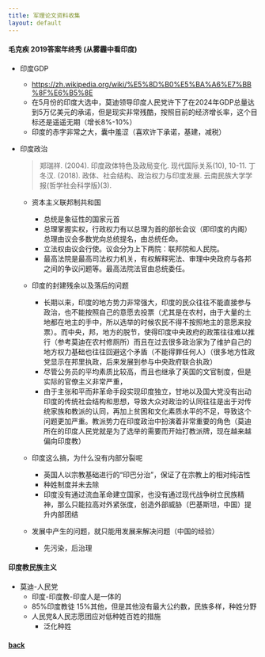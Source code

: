 ```yaml
---
title: 军理论文资料收集
layout: default
---
```

#### 毛克疾 2019答案年终秀 (从雾霾中看印度)
- 印度GDP 
  - https://zh.wikipedia.org/wiki/%E5%8D%B0%E5%BA%A6%E7%BB%8F%E6%B5%8E
  - 在5月份的印度大选中，莫迪领导印度人民党许下了在2024年GDP总量达到5万亿美元的承诺，但是现实非常残酷，按照目前的经济增长率，这个目标还是遥遥无期（增长8%-10%）
  - 印度的赤字非常之大，囊中羞涩（喜欢许下承诺，基建，减税）


- 印度政治
    >郑瑞祥. (2004). 印度政体特色及政局变化. 现代国际关系(10), 10-11.
    丁冬汉. (2018). 政体、社会结构、政治权力与印度发展. 云南民族大学学报(哲学社会科学版)(3).
    - 资本主义联邦制共和国
      - 总统是象征性的国家元首
      - 总理掌握实权，行政权力有以总理为首的部长会议（即印度的内阁）总理由议会多数党向总统提名，由总统任命。
      - 立法权由议会行使。议会分为上下两院：联邦院和人民院。
      - 最高法院是最高司法权力机关，有权解释宪法、审理中央政府与各邦之间的争议问题等。最高法院法官由总统委任。

    - 印度的封建残余以及落后的问题
      - 长期以来，印度的地方势力非常强大，印度的民众往往不能直接参与政治，也不能按照自己的意愿去投票（尤其是在农村，由于大量的土地都在地主的手中，所以选举的时候农民不得不按照地主的意愿来投票）。而中央，邦，地方的脱节，使得印度中央政府的政策往往难以推行（参考莫迪在农村修厕所）而且在过去很多政治家为了维护自己的地方权力基础也往往回避这个矛盾（不能得罪任何人）（很多地方性政党显示在邦里执政，后来发展到参与中央政府联合执政）
      - 尽管公务员的平均素质比较高，而且也继承了英国的文官制度，但是实际的官僚主义非常严重，
      - 由于主张和平而非革命手段实现印度独立，甘地以及国大党没有出动印度的传统社会结构和思想，导致大众对政治的认同往往是出于对传统家族和教派的认同，再加上贫困和文化素质水平的不足，导致这个问题更加严重。教派势力在印度政治中扮演着非常重要的角色（莫迪所在的印度人民党就是为了选举的需要而开始打教派牌，现在越来越偏向印度教）

  - 印度这么搞，为什么没有内部分裂呢
    - 英国人以宗教基础进行的“印巴分治”，保证了在宗教上的相对纯洁性
    - 种姓制度并未去除
    - 印度没有通过流血革命建立国家，也没有通过现代战争树立民族精神，那么只能拉高对外紧张度，创造外部威胁（巴基斯坦，中国）提升内部团结

  - 发展中产生的问题，就只能用发展来解决问题（中国的经验）
    - 先污染，后治理

#### 印度教民族主义
- 莫迪-人民党
  - 印度-印度教-印度人是一体的
  - 85%印度教徒 15%其他，但是其他没有最大公约数，民族多样，种姓分野
  - 人民党&人民志愿团应对低种姓百姓的措施
    - 泛化种姓

#### [back](./../../../)